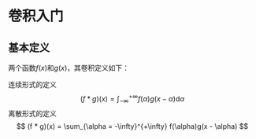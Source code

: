 # 卷积入门

## 基本定义

两个函数$f(x)$和$g(x)$，其卷积定义如下：

连续形式的定义
$$
(f*g)(x) = \int_{-\infty}^{+\infty} f(\alpha) g(x - \alpha) \text{d} \alpha
$$
离散形式的定义
$$
(f * g)(x) = \sum_{\alpha = -\infty}^{+\infty} f(\alpha)g(x - \alpha)
$$
